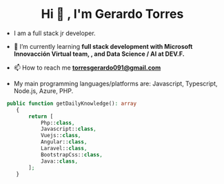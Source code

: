 <h1 align="center">Hi 🤘 , I'm Gerardo Torres</h1>

- I am a full stack jr developer.

- 🌱 I’m currently learning **full stack development with Microsoft Innovacción Virtual team, , and Data Science / AI at DEV.F.**

- 📫 How to reach me **torresgerardo091@gmail.com**

- My main programming languages/platforms are: Javascript, Typescript, Node.js, Azure, PHP.

```php
 public function getDailyKnowledge(): array
    {
        return [
            Php::class,
            Javascript::class,
            Vuejs::class,
            Angular::class,
            Laravel::class,
            BootstrapCss::class,
            Java::class,
        ];
    }
```
